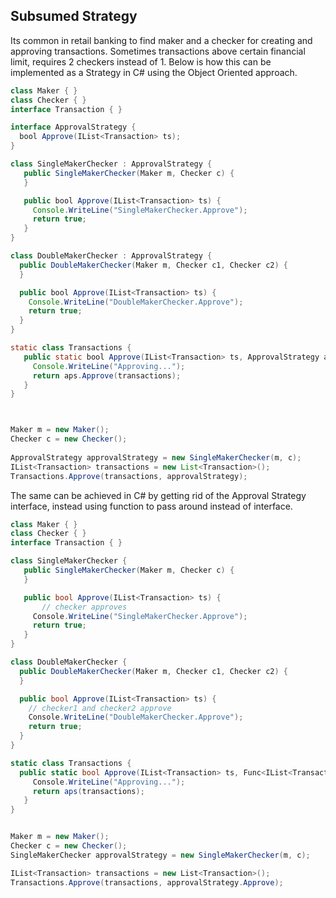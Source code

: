## Subsumed Strategy


Its common in retail banking to find maker and a checker for creating and approving transactions.  Sometimes transactions above certain financial limit, requires 2 checkers instead of 1.  Below is how this can be implemented as a Strategy in C# using the Object Oriented approach.

```java
class Maker { }
class Checker { }
interface Transaction { }

interface ApprovalStrategy {
  bool Approve(IList<Transaction> ts);
}

class SingleMakerChecker : ApprovalStrategy {
   public SingleMakerChecker(Maker m, Checker c) {
   }

   public bool Approve(IList<Transaction> ts) {
     Console.WriteLine("SingleMakerChecker.Approve");
     return true;
   }
}

class DoubleMakerChecker : ApprovalStrategy {
  public DoubleMakerChecker(Maker m, Checker c1, Checker c2) {
  }

  public bool Approve(IList<Transaction> ts) {
    Console.WriteLine("DoubleMakerChecker.Approve");
    return true;
  }
}

static class Transactions {
   public static bool Approve(IList<Transaction> ts, ApprovalStrategy aps) {
     Console.WriteLine("Approving...");
     return aps.Approve(transactions);
   }   
}



Maker m = new Maker();
Checker c = new Checker();
  
ApprovalStrategy approvalStrategy = new SingleMakerChecker(m, c);
IList<Transaction> transactions = new List<Transaction>();
Transactions.Approve(transactions, approvalStrategy);
```

The same can be achieved in C# by getting rid of the Approval Strategy interface, instead using function to pass around instead of interface.

```csharp
class Maker { }
class Checker { }
interface Transaction { }

class SingleMakerChecker {
   public SingleMakerChecker(Maker m, Checker c) {
   }

   public bool Approve(IList<Transaction> ts) {
       // checker approves
     Console.WriteLine("SingleMakerChecker.Approve");
     return true;
   }
}

class DoubleMakerChecker {
  public DoubleMakerChecker(Maker m, Checker c1, Checker c2) {
  }

  public bool Approve(IList<Transaction> ts) {
    // checker1 and checker2 approve
    Console.WriteLine("DoubleMakerChecker.Approve");
    return true;
  }
}

static class Transactions {
  public static bool Approve(IList<Transaction> ts, Func<IList<Transaction>, bool> aps) {
     Console.WriteLine("Approving...");
     return aps(transactions);
   }
}


Maker m = new Maker();
Checker c = new Checker();
SingleMakerChecker approvalStrategy = new SingleMakerChecker(m, c);

IList<Transaction> transactions = new List<Transaction>();
Transactions.Approve(transactions, approvalStrategy.Approve);

```



